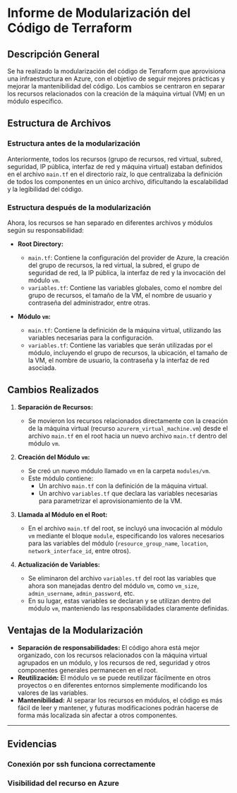 # Informe de Modularización del Código de Terraform

## Descripción General
Se ha realizado la modularización del código de Terraform que aprovisiona una infraestructura en Azure, con el objetivo de seguir mejores prácticas y mejorar la mantenibilidad del código. Los cambios se centraron en separar los recursos relacionados con la creación de la máquina virtual (VM) en un módulo específico.

## Estructura de Archivos

### Estructura antes de la modularización
Anteriormente, todos los recursos (grupo de recursos, red virtual, subred, seguridad, IP pública, interfaz de red y máquina virtual) estaban definidos en el archivo `main.tf` en el directorio raíz, lo que centralizaba la definición de todos los componentes en un único archivo, dificultando la escalabilidad y la legibilidad del código.

### Estructura después de la modularización
Ahora, los recursos se han separado en diferentes archivos y módulos según su responsabilidad:

- **Root Directory:**
  - `main.tf`: Contiene la configuración del provider de Azure, la creación del grupo de recursos, la red virtual, la subred, el grupo de seguridad de red, la IP pública, la interfaz de red y la invocación del módulo `vm`.
  - `variables.tf`: Contiene las variables globales, como el nombre del grupo de recursos, el tamaño de la VM, el nombre de usuario y contraseña del administrador, entre otras.
  
- **Módulo `vm`:**
  - `main.tf`: Contiene la definición de la máquina virtual, utilizando las variables necesarias para la configuración.
  - `variables.tf`: Contiene las variables que serán utilizadas por el módulo, incluyendo el grupo de recursos, la ubicación, el tamaño de la VM, el nombre de usuario, la contraseña y la interfaz de red asociada.

## Cambios Realizados

1. **Separación de Recursos:**
   - Se movieron los recursos relacionados directamente con la creación de la máquina virtual (recurso `azurerm_virtual_machine.vm`) desde el archivo `main.tf` en el root hacia un nuevo archivo `main.tf` dentro del módulo `vm`.
   
2. **Creación del Módulo `vm`:**
   - Se creó un nuevo módulo llamado `vm` en la carpeta `modules/vm`.
   - Este módulo contiene:
     - Un archivo `main.tf` con la definición de la máquina virtual.
     - Un archivo `variables.tf` que declara las variables necesarias para parametrizar el aprovisionamiento de la VM.

3. **Llamada al Módulo en el Root:**
   - En el archivo `main.tf` del root, se incluyó una invocación al módulo `vm` mediante el bloque `module`, especificando los valores necesarios para las variables del módulo (`resource_group_name`, `location`, `network_interface_id`, entre otros).

4. **Actualización de Variables:**
   - Se eliminaron del archivo `variables.tf` del root las variables que ahora son manejadas dentro del módulo `vm`, como `vm_size`, `admin_username`, `admin_password`, etc.
   - En su lugar, estas variables se declaran y se utilizan dentro del módulo `vm`, manteniendo las responsabilidades claramente definidas.

## Ventajas de la Modularización

- **Separación de responsabilidades:** El código ahora está mejor organizado, con los recursos relacionados con la máquina virtual agrupados en un módulo, y los recursos de red, seguridad y otros componentes generales permanecen en el root.
- **Reutilización:** El módulo `vm` se puede reutilizar fácilmente en otros proyectos o en diferentes entornos simplemente modificando los valores de las variables.
- **Mantenibilidad:** Al separar los recursos en módulos, el código es más fácil de leer y mantener, y futuras modificaciones podrán hacerse de forma más localizada sin afectar a otros componentes.

---

## Evidencias 

### Conexión por ssh funciona correctamente

### Visibilidad del recurso en Azure
